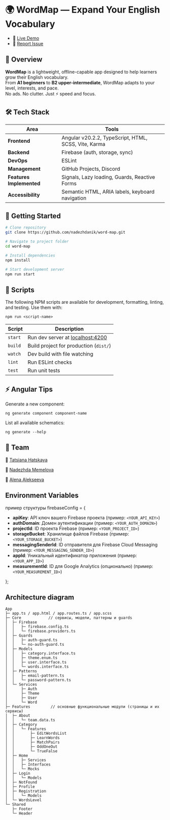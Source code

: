 # 🌍 WordMap — Expand Your English Vocabulary

- 🔗 [Live Demo](https://word-map.netlify.app)
- 🐞 [Report Issue](https://github.com/nadezhdanik/word-map/issues)

## 📖 Overview

**WordMap** is a lightweight, offline-capable app designed to help learners grow their English vocabulary.  
From **A1 beginners** to **B2 upper-intermediate**, WordMap adapts to your level, interests, and pace.  
No ads. No clutter. Just ⚡ speed and focus.

## 🛠️ Tech Stack

| Area                     | Tools                                                |
| ------------------------ | ---------------------------------------------------- |
| **Frontend**             | Angular v20.2.2, TypeScript, HTML, SCSS, Vite, Karma |
| **Backend**              | Firebase (auth, storage, sync)                       |
| **DevOps**               | ESLint                                               |
| **Management**           | GitHub Projects, Discord                             |
| **Features Implemented** | Signals, Lazy loading, Guards, Reactive Forms        |
| **Accessibility**        | Semantic HTML, ARIA labels, keyboard navigation      |

## 🚀 Getting Started

```bash
# Clone repository
git clone https://github.com/nadezhdanik/word-map.git

# Navigate to project folder
cd word-map

# Install dependencies
npm install

# Start development server
npm run start
```

## 📜 Scripts

The following NPM scripts are available for development, formatting, linting, and testing. Use them with:

```
npm run <script-name>
```

| Script  | Description                                               |
| ------- | --------------------------------------------------------- |
| `start` | Run dev server at [localhost:4200](http://localhost:4200) |
| `build` | Build project for production (`dist/`)                    |
| `watch` | Dev build with file watching                              |
| `lint`  | Run ESLint checks                                         |
| `test`  | Run unit tests                                            |

## ⚡ Angular Tips

Generate a new component:

```
ng generate component component-name
```

List all available schematics:

```
ng generate --help
```

## 👥 Team

🙈 [Tatsiana Hatskaya](https://github.com/TatsHats)

🙉 [Nadezhda Memelova](https://github.com/nadezhdanik)

🙊 [Alena Alekseeva](https://github.com/Alena1409)

##  Environment Variables

пример структуры firebaseConfig = {
  - **apiKey**: API ключ вашего Firebase проекта (пример: `<YOUR_API_KEY>`)
- **authDomain**: Домен аутентификации (пример: `<YOUR_AUTH_DOMAIN>`)
- **projectId**: ID проекта Firebase (пример: `<YOUR_PROJECT_ID>`)
- **storageBucket**: Хранилище файлов Firebase (пример: `<YOUR_STORAGE_BUCKET>`)
- **messagingSenderId**: ID отправителя для Firebase Cloud Messaging (пример: `<YOUR_MESSAGING_SENDER_ID>`)
- **appId**: Уникальный идентификатор приложения (пример: `<YOUR_APP_ID>`)
- **measurementId**: ID для Google Analytics (опционально) (пример: `<YOUR_MEASUREMENT_ID>`)

};

## Architecture diagram 
```
App
├─ app.ts / app.html / app.routes.ts / app.scss
├─ Core            // сервисы, модели, паттерны и guards
│  ├─ Firebase
│  │   ├─ firebase.config.ts
│  │   └─ firebase.providers.ts
│  ├─ Guards
│  │   ├─ auth-guard.ts
│  │   └─ no-auth-guard.ts
│  ├─ Models
│  │   ├─ category.interface.ts
│  │   ├─ theme.enum.ts
│  │   ├─ user.interface.ts
│  │   └─ words.interface.ts
│  ├─ Patterns
│  │   ├─ email-pattern.ts
│  │   └─ password-pattern.ts
│  └─ Services
│      ├─ Auth
│      ├─ Theme
│      ├─ User
│      └─ Word
├─ Features         // основные функциональные модули (страницы и их сервисы)
│  ├─ About
│  │   └─ team.data.ts
│  ├─ Category
│  │   └─ Features
│  │       ├─ EditWordsList
│  │       ├─ LearnWords
│  │       ├─ MatchPairs
│  │       ├─ OddOneOut
│  │       └─ TrueFalse
│  ├─ Home
│  │   ├─ Services
│  │   ├─ Interfaces
│  │   └─ Mocks
│  ├─ Login
│  │   └─ Models
│  ├─ NotFound
│  ├─ Profile
│  ├─ Registration
│  │   └─ Models
│  └─ WordsLevel
└─ Shared
   ├─ Footer
   └─ Header
   ```